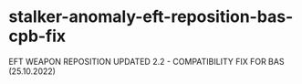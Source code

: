 # stalker-anomaly-eft-reposition-bas-cpb-fix
EFT WEAPON REPOSITION UPDATED 2.2 - COMPATIBILITY FIX FOR BAS (25.10.2022)
